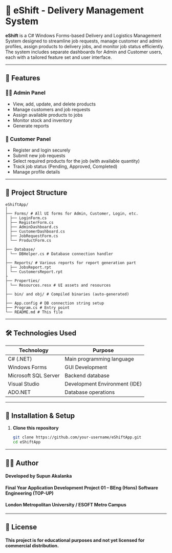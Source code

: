 # 🚚 eShift - Delivery Management System

**eShift** is a C# Windows Forms-based Delivery and Logistics Management System designed to streamline job requests, manage customer and admin profiles, assign products to delivery jobs, and monitor job status efficiently. The system includes separate dashboards for Admin and Customer users, each with a tailored feature set and user interface.

---

## 📌 Features

### 👨‍💼 Admin Panel
- View, add, update, and delete products
- Manage customers and job requests
- Assign available products to jobs
- Monitor stock and inventory
- Generate reports

### 👤 Customer Panel
- Register and login securely
- Submit new job requests
- Select required products for the job (with available quantity)
- Track job status (Pending, Approved, Completed)
- Manage profile details

---

## 📁 Project Structure
```
eShiftApp/
│
├── Forms/ # All UI forms for Admin, Customer, Login, etc.
│ ├── LoginForm.cs
│ ├── RegisterForm.cs
│ ├── AdminDashboard.cs
│ ├── CustomerDashboard.cs
│ ├── JobRequestForm.cs
│ └── ProductForm.cs
│
├── Database/
│ └── DBHelper.cs # Database connection handler
│
├── Reports/ # Various reports for report generation part
│ ├── JobsReport.rpt
│ └── CustomersReport.rpt
├
├── Properties/
│ └── Resources.resx # UI assets and resources
│
├── bin/ and obj/ # Compiled binaries (auto-generated)
│
├── App.config # DB connection string setup
├── Program.cs # Entry point
└── README.md # This file

```

---

## 🛠 Technologies Used

| Technology       | Purpose                              |
|------------------|---------------------------------------|
| C# (.NET)        | Main programming language             |
| Windows Forms    | GUI Development                       |
| Microsoft SQL Server | Backend database                  |
| Visual Studio    | Development Environment (IDE)         |
| ADO.NET          | Database operations                   |

---

## 🔧 Installation & Setup

1. **Clone this repository**
   ```bash
   git clone https://github.com/your-username/eShiftApp.git
   cd eShiftApp
   ```
---

## 🙋‍♂️ Author
#### Developed by Supun Akalanka
#### Final Year Application Development Project 01 – BEng (Hons) Software Engineering (TOP-UP)
#### London Metropolitan University / ESOFT Metro Campus

---
## 📃 License
#### This project is for educational purposes and not yet licensed for commercial distribution.
